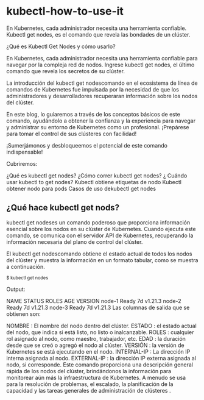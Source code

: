 # kubectl-how-to-use-it
En Kubernetes, cada administrador necesita una herramienta confiable. Kubectl get nodes, es el comando que revela las bondades de un clúster.

¿Qué es Kubectl Get Nodes y cómo usarlo?

En Kubernetes, cada administrador necesita una herramienta confiable para navegar por la compleja red de nodos. Ingrese kubectl get nodes, el último comando que revela los secretos de su clúster. 

La introducción del kubectl get nodescomando en el ecosistema de línea de comandos de Kubernetes fue impulsada por la necesidad de que los administradores y desarrolladores recuperaran información sobre los nodos del clúster. 

En este blog, lo guiaremos a través de los conceptos básicos de este comando, ayudándolo a obtener la confianza y la experiencia para navegar y administrar su entorno de Kubernetes como un profesional. ¡Prepárese para tomar el control de sus clústeres con facilidad!

¡Sumerjámonos y desbloqueemos el potencial de este comando indispensable!


Cubriremos:

¿Qué es kubectl get nodes?
¿Cómo correr kubectl get nodes?
¿ Cuándo usar kubectl to get nodes?
Kubectl obtiene etiquetas de nodo
Kubectl obtener nodo para pods
Casos de uso dekubectl get nodes

## ¿Qué hace kubectl get nods?


kubectl get nodeses un comando poderoso que proporciona información esencial sobre los nodos en su clúster de Kubernetes. Cuando ejecuta este comando, se comunica con el servidor API de Kubernetes, recuperando la información necesaria del plano de control del clúster. 

El kubectl get nodescomando obtiene el estado actual de todos los nodos del clúster y muestra la información en un formato tabular, como se muestra a continuación.

<sub>$ kubectl get nodes</sub>

Output:

NAME       STATUS   ROLES    AGE     VERSION
node-1     Ready    <none>   7d      v1.21.3
node-2     Ready    <none>   7d      v1.21.3
node-3     Ready    <none>   7d      v1.21.3
Las columnas de salida que se obtienen son:

NOMBRE : El nombre del nodo dentro del clúster.
ESTADO : el estado actual del nodo, que indica si está listo, no listo o inalcanzable.
ROLES : cualquier rol asignado al nodo, como maestro, trabajador, etc.
EDAD : la duración desde que se creó o agregó el nodo al clúster.
VERSIÓN : la versión de Kubernetes se está ejecutando en el nodo.
INTERNAL-IP : La dirección IP interna asignada al nodo.
EXTERNAL-IP : la dirección IP externa asignada al nodo, si corresponde.
Este comando proporciona una descripción general rápida de los nodos del clúster, brindándonos la información para monitorear aún más la infraestructura de Kubernetes. A menudo se usa para la resolución de problemas, el escalado, la planificación de la capacidad y las tareas generales de administración de clústeres .
